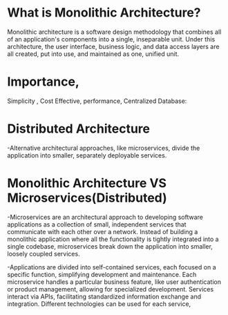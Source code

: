 # What is Monolithic Architecture?
Monolithic architecture is a software design methodology that combines all of an application's components into a single,
inseparable unit. Under this architecture, the user interface, business logic, and data access layers are all created, 
put into use, and maintained as one, unified unit.

# Importance, 
Simplicity , Cost Effective, performance, Centralized Database: 

# Distributed Architecture
-Alternative architectural approaches, like microservices, divide the application into smaller, separately deployable services.

# Monolithic Architecture VS Microservices(Distributed)
-Microservices are an architectural approach to developing software applications as a collection of small,
independent services that communicate with each other over a network. Instead of building a monolithic application 
where all the functionality is tightly integrated into a single codebase, microservices break down the application into smaller, loosely coupled services.

-Applications are divided into self-contained services, each focused on a specific function, simplifying development and maintenance.
Each microservice handles a particular business feature, like user authentication or product management, allowing for specialized development.
Services interact via APIs, facilitating standardized information exchange and integration.
Different technologies can be used for each service,


